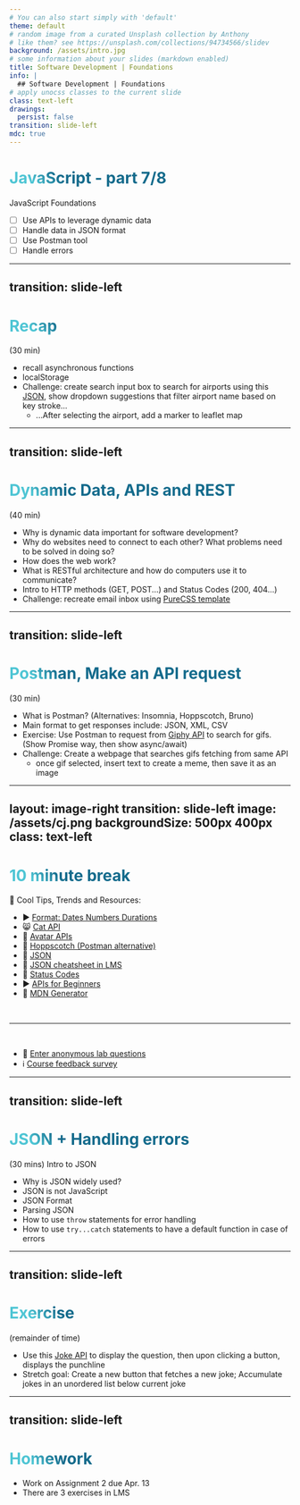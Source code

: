 ```yaml
---
# You can also start simply with 'default'
theme: default
# random image from a curated Unsplash collection by Anthony
# like them? see https://unsplash.com/collections/94734566/slidev
background: /assets/intro.jpg
# some information about your slides (markdown enabled)
title: Software Development | Foundations
info: |
  ## Software Development | Foundations
# apply unocss classes to the current slide
class: text-left
drawings:
  persist: false
transition: slide-left
mdc: true
---
```


# JavaScript - part 7/8
JavaScript Foundations
- [ ] Use APIs to leverage dynamic data
- [ ] Handle data in JSON format
- [ ] Use Postman tool
- [ ] Handle errors

<div class="abs-br m-6 text-xl">
  <a href="https://github.com/slidevjs/slidev" target="_blank" class="slidev-icon-btn">
    <carbon:logo-github />
  </a>
</div>

<!--
TODO: fill in anchor href above to point to github repo for these slides
-->

---
transition: slide-left
---

# Recap
(30 min) 

- recall asynchronous functions
- localStorage
- Challenge: create search input box to search for airports using this [JSON](https://raw.githubusercontent.com/mwgg/Airports/refs/heads/master/airports.json), show dropdown suggestions that filter airport name based on key stroke...
   - ...After selecting the airport, add a marker to leaflet map

<style>
h1 {
  background-color: #2B90B6;
  background-image: linear-gradient(45deg, #4EC5D4 10%, #146b8c 20%);
  background-size: 100%;
  -webkit-background-clip: text;
  -moz-background-clip: text;
  -webkit-text-fill-color: transparent;
  -moz-text-fill-color: transparent;
}
</style>

<!--
- mention jQuery's role
-->

---
transition: slide-left
---

# Dynamic Data, APIs and REST
(40 min)

- Why is dynamic data important for software development?
- Why do websites need to connect to each other?  What problems need to be solved in doing so?
- How does the web work?   
- What is RESTful architecture and how do computers use it to communicate?
- Intro to HTTP methods (GET, POST...) and Status Codes (200, 404...)
- Challenge: recreate email inbox using [PureCSS template](https://pure-css.github.io/layouts/)

<!--
-->

---
transition: slide-left
---

# Postman, Make an API request
(30 min) 

- What is Postman?  (Alternatives: Insomnia, Hoppscotch, Bruno)
- Main format to get responses include: JSON, XML, CSV
- Exercise: Use Postman to request from [Giphy API](https://developers.giphy.com/docs/api/) to search for gifs.  (Show Promise way, then show async/await)
- Challenge: Create a webpage that searches gifs fetching from same API
   - once gif selected, insert text to create a meme, then save it as an image

<!--
-->

---
layout: image-right
transition: slide-left
image: /assets/cj.png
backgroundSize: 500px 400px
class: text-left
---

# 10 minute break

🍦 Cool Tips, Trends and Resources:

- ▶️ [Format: Dates Numbers Durations](https://www.youtube.com/watch?v=DyHXvcX0BGQ)
- 😸 [Cat API](https://thecatapi.com/)
- 🤖 [Avatar APIs](https://medium.com/nocodeshift/5-best-user-avatar-apis-saas-project-4bcac393220d)
- 🎲 [Hoppscotch (Postman alternative)](https://github.com/hoppscotch/hoppscotch)
- 👹 [JSON](https://www.json.org/json-en.html)
- 👀 [JSON cheatsheet in LMS](https://courses.circuitstream.com/d2l/le/lessons/9514/topics/49781)
- 🚩 [Status Codes](https://developer.mozilla.org/en-US/docs/Web/HTTP/Reference/Status)
- ▶️ [APIs for Beginners](https://www.youtube.com/watch?v=WXsD0ZgxjRw&t=290s)
- 🔋 [MDN Generator](https://developer.mozilla.org/en-US/docs/Web/JavaScript/Reference/Global_Objects/Generator)

<br>
<hr>
<br>

- 🧪 [Enter anonymous lab questions](https://docs.google.com/forms/d/e/1FAIpQLSevvGARdHQikso-uLqFCO481MABKE5HofuSrlzEPMNQ2ZLykw/viewform?usp=dialog)
- ℹ️ [Course feedback survey](https://circuitstream.typeform.com/to/ZoyYk7px#course_id=SoftwareAN&instructor=9514)

<!-- 
- take attendance
-->

---
transition: slide-left
---

# JSON + Handling errors
(30 mins)  Intro to JSON

- Why is JSON widely used?
- JSON is not JavaScript
- JSON Format
- Parsing JSON
- How to use `throw` statements for error handling
- How to use `try...catch` statements to have a default function in case of errors

<!--
- errors can occur because invalid input, failed network requests, or the unexpected 
- good to be graceful in error handling, ensuring app doesnt crash
-->

---
transition: slide-left
---

# Exercise
(remainder of time)

- Use this [Joke API](https://official-joke-api.appspot.com/random_joke) to display the question, then upon clicking a button, displays the punchline
- Stretch goal: Create a new button that fetches a new joke; Accumulate jokes in an unordered list below current joke

---
transition: slide-left
---

# Homework

- Work on Assignment 2 due Apr. 13
- There are 3 exercises in LMS 
